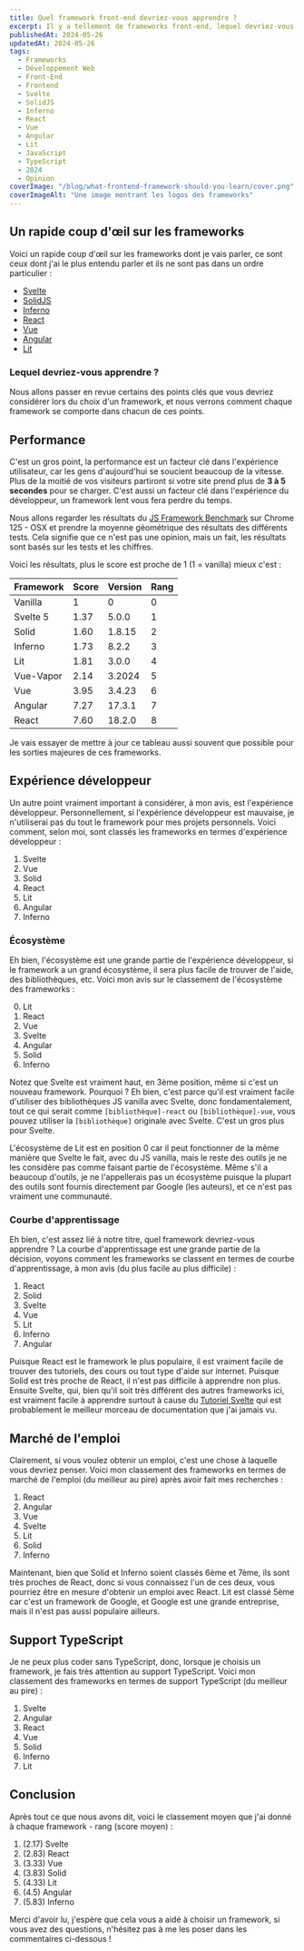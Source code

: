 ```yaml
---
title: Quel framework front-end devriez-vous apprendre ?
excerpt: Il y a tellement de frameworks front-end, lequel devriez-vous apprendre ?
publishedAt: 2024-05-26
updatedAt: 2024-05-26
tags:
  - Frameworks
  - Développement Web
  - Front-End
  - Frontend
  - Svelte
  - SolidJS
  - Inferno
  - React
  - Vue
  - Angular
  - Lit
  - JavaScript
  - TypeScript
  - 2024
  - Opinion
coverImage: "/blog/what-frontend-framework-should-you-learn/cover.png"
coverImageAlt: "Une image montrant les logos des frameworks"
---
```


## Un rapide coup d'œil sur les frameworks

Voici un rapide coup d'œil sur les frameworks dont je vais parler, ce sont ceux dont j'ai le plus entendu parler et ils ne sont pas dans un ordre particulier :

- [Svelte](https://svelte.dev/)
- [SolidJS](https://solidjs.com/)
- [Inferno](https://infernojs.org/)
- [React](https://react.dev/)
- [Vue](https://vuejs.org/)
- [Angular](https://angular.io/)
- [Lit](https://lit.dev/)

### Lequel devriez-vous apprendre ?

Nous allons passer en revue certains des points clés que vous devriez considérer lors du choix d'un framework, et nous verrons comment chaque framework se comporte dans chacun de ces points.

## Performance

C'est un gros point, la performance est un facteur clé dans l'expérience utilisateur, car les gens d'aujourd'hui se soucient beaucoup de la vitesse. Plus de la moitié de vos visiteurs partiront si votre site prend plus de **3 à 5 secondes** pour se charger. C'est aussi un facteur clé dans l'expérience du développeur, un framework lent vous fera perdre du temps.

Nous allons regarder les résultats du [JS Framework Benchmark](https://github.com/krausest/js-framework-benchmark) sur Chrome 125 - OSX et prendre la moyenne géométrique des résultats des différents tests. Cela signifie que ce n'est pas une opinion, mais un fait, les résultats sont basés sur les tests et les chiffres.

Voici les résultats, plus le score est proche de 1 (1 = vanilla) mieux c'est :

| Framework | Score | Version | Rang |
| --------- | ----- | ------- | ---- |
| Vanilla   | 1     | 0       | 0    |
| Svelte 5  | 1.37  | 5.0.0   | 1    |
| Solid     | 1.60  | 1.8.15  | 2    |
| Inferno   | 1.73  | 8.2.2   | 3    |
| Lit       | 1.81  | 3.0.0   | 4    |
| Vue-Vapor | 2.14  | 3.2024  | 5    |
| Vue       | 3.95  | 3.4.23  | 6    |
| Angular   | 7.27  | 17.3.1  | 7    |
| React     | 7.60  | 18.2.0  | 8    |

Je vais essayer de mettre à jour ce tableau aussi souvent que possible pour les sorties majeures de ces frameworks.

## Expérience développeur

Un autre point vraiment important à considérer, à mon avis, est l'expérience développeur. Personnellement, si l'expérience développeur est mauvaise, je n'utiliserai pas du tout le framework pour mes projets personnels. Voici comment, selon moi, sont classés les frameworks en termes d'expérience développeur :

1. Svelte
2. Vue
3. Solid
4. React
5. Lit
6. Angular
7. Inferno

### Écosystème

Eh bien, l'écosystème est une grande partie de l'expérience développeur, si le framework a un grand écosystème, il sera plus facile de trouver de l'aide, des bibliothèques, etc. Voici mon avis sur le classement de l'écosystème des frameworks :

0. Lit
1. React
2. Vue
3. Svelte
4. Angular
5. Solid
6. Inferno

Notez que Svelte est vraiment haut, en 3ème position, même si c'est un nouveau framework. Pourquoi ? Eh bien, c'est parce qu'il est vraiment facile d'utiliser des bibliothèques JS vanilla avec Svelte, donc fondamentalement, tout ce qui serait comme `[bibliothèque]-react` ou `[bibliothèque]-vue`, vous pouvez utiliser la `[bibliothèque]` originale avec Svelte. C'est un gros plus pour Svelte.

L'écosystème de Lit est en position 0 car il peut fonctionner de la même manière que Svelte le fait, avec du JS vanilla, mais le reste des outils je ne les considère pas comme faisant partie de l'écosystème. Même s'il a beaucoup d'outils, je ne l'appellerais pas un écosystème puisque la plupart des outils sont fournis directement par Google (les auteurs), et ce n'est pas vraiment une communauté.

### Courbe d'apprentissage

Eh bien, c'est assez lié à notre titre, quel framework devriez-vous apprendre ? La courbe d'apprentissage est une grande partie de la décision, voyons comment les frameworks se classent en termes de courbe d'apprentissage, à mon avis (du plus facile au plus difficile) :

1. React
2. Solid
3. Svelte
4. Vue
5. Lit
6. Inferno
7. Angular

Puisque React est le framework le plus populaire, il est vraiment facile de trouver des tutoriels, des cours ou tout type d'aide sur internet. Puisque Solid est très proche de React, il n'est pas difficile à apprendre non plus. Ensuite Svelte, qui, bien qu'il soit très différent des autres frameworks ici, est vraiment facile à apprendre surtout à cause du [Tutoriel Svelte](https://learn.svelte.dev/tutorial/welcome-to-svelte) qui est probablement le meilleur morceau de documentation que j'ai jamais vu.

## Marché de l'emploi

Clairement, si vous voulez obtenir un emploi, c'est une chose à laquelle vous devriez penser. Voici mon classement des frameworks en termes de marché de l'emploi (du meilleur au pire) après avoir fait mes recherches :

1. React
2. Angular
3. Vue
4. Svelte
5. Lit
6. Solid
7. Inferno

Maintenant, bien que Solid et Inferno soient classés 6ème et 7ème, ils sont très proches de React, donc si vous connaissez l'un de ces deux, vous pourriez être en mesure d'obtenir un emploi avec React. Lit est classé 5ème car c'est un framework de Google, et Google est une grande entreprise, mais il n'est pas aussi populaire ailleurs.

## Support TypeScript

Je ne peux plus coder sans TypeScript, donc, lorsque je choisis un framework, je fais très attention au support TypeScript. Voici mon classement des frameworks en termes de support TypeScript (du meilleur au pire) :

1. Svelte
2. Angular
3. React
4. Vue
5. Solid
6. Inferno
7. Lit

## Conclusion

Après tout ce que nous avons dit, voici le classement moyen que j'ai donné à chaque framework - rang (score moyen) :

1. (2.17) Svelte
2. (2.83) React
3. (3.33) Vue
4. (3.83) Solid
5. (4.33) Lit
6. (4.5) Angular
7. (5.83) Inferno

Merci d'avoir lu, j'espère que cela vous a aidé à choisir un framework, si vous avez des questions, n'hésitez pas à me les poser dans les commentaires ci-dessous !
